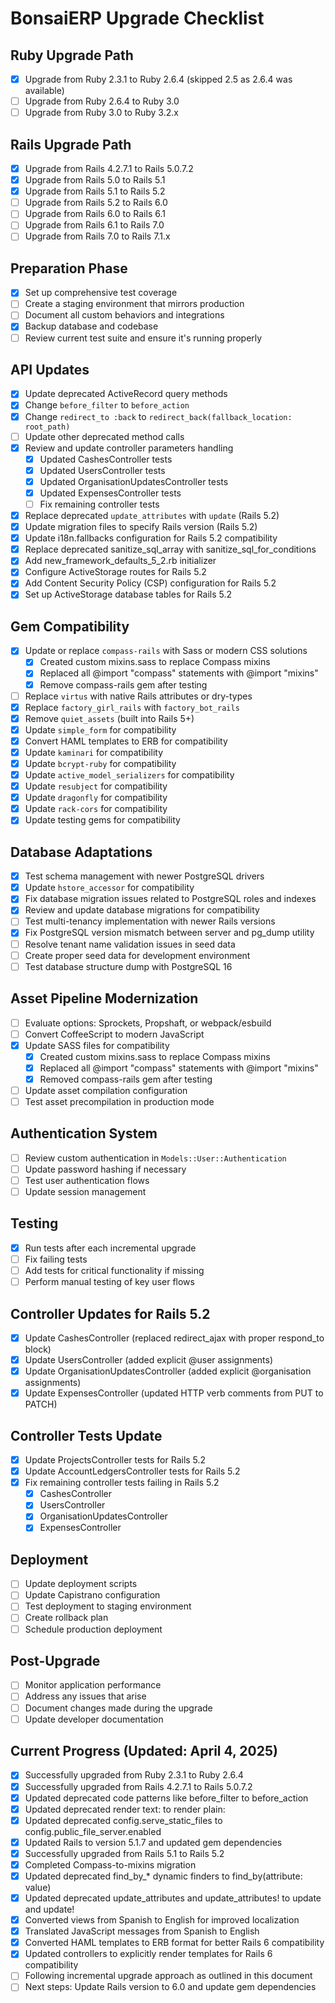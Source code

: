# BonsaiERP Upgrade Checklist

## Ruby Upgrade Path
- [x] Upgrade from Ruby 2.3.1 to Ruby 2.6.4 (skipped 2.5 as 2.6.4 was available)
- [ ] Upgrade from Ruby 2.6.4 to Ruby 3.0
- [ ] Upgrade from Ruby 3.0 to Ruby 3.2.x

## Rails Upgrade Path
- [x] Upgrade from Rails 4.2.7.1 to Rails 5.0.7.2
- [x] Upgrade from Rails 5.0 to Rails 5.1
- [x] Upgrade from Rails 5.1 to Rails 5.2
- [ ] Upgrade from Rails 5.2 to Rails 6.0
- [ ] Upgrade from Rails 6.0 to Rails 6.1
- [ ] Upgrade from Rails 6.1 to Rails 7.0
- [ ] Upgrade from Rails 7.0 to Rails 7.1.x

## Preparation Phase
- [x] Set up comprehensive test coverage
- [ ] Create a staging environment that mirrors production
- [ ] Document all custom behaviors and integrations
- [x] Backup database and codebase
- [ ] Review current test suite and ensure it's running properly

## API Updates
- [x] Update deprecated ActiveRecord query methods
- [x] Change `before_filter` to `before_action`
- [x] Change `redirect_to :back` to `redirect_back(fallback_location: root_path)`
- [ ] Update other deprecated method calls
- [x] Review and update controller parameters handling
  - [x] Updated CashesController tests
  - [x] Updated UsersController tests
  - [x] Updated OrganisationUpdatesController tests
  - [x] Updated ExpensesController tests
  - [ ] Fix remaining controller tests
- [x] Replace deprecated `update_attributes` with `update` (Rails 5.2)
- [x] Update migration files to specify Rails version (Rails 5.2)
- [x] Update i18n.fallbacks configuration for Rails 5.2 compatibility
- [x] Replace deprecated sanitize_sql_array with sanitize_sql_for_conditions
- [x] Add new_framework_defaults_5_2.rb initializer
- [x] Configure ActiveStorage routes for Rails 5.2
- [x] Add Content Security Policy (CSP) configuration for Rails 5.2
- [x] Set up ActiveStorage database tables for Rails 5.2

## Gem Compatibility
- [x] Update or replace `compass-rails` with Sass or modern CSS solutions
  - [x] Created custom mixins.sass to replace Compass mixins
  - [x] Replaced all @import "compass" statements with @import "mixins"
  - [x] Remove compass-rails gem after testing
- [ ] Replace `virtus` with native Rails attributes or dry-types
- [x] Replace `factory_girl_rails` with `factory_bot_rails`
- [x] Remove `quiet_assets` (built into Rails 5+)
- [x] Update `simple_form` for compatibility
- [x] Convert HAML templates to ERB for compatibility
- [x] Update `kaminari` for compatibility
- [x] Update `bcrypt-ruby` for compatibility
- [x] Update `active_model_serializers` for compatibility
- [x] Update `resubject` for compatibility
- [x] Update `dragonfly` for compatibility
- [x] Update `rack-cors` for compatibility
- [x] Update testing gems for compatibility

## Database Adaptations
- [x] Test schema management with newer PostgreSQL drivers
- [x] Update `hstore_accessor` for compatibility
- [x] Fix database migration issues related to PostgreSQL roles and indexes
- [x] Review and update database migrations for compatibility
- [ ] Test multi-tenancy implementation with newer Rails versions
- [x] Fix PostgreSQL version mismatch between server and pg_dump utility
- [ ] Resolve tenant name validation issues in seed data
- [ ] Create proper seed data for development environment
- [ ] Test database structure dump with PostgreSQL 16

## Asset Pipeline Modernization
- [ ] Evaluate options: Sprockets, Propshaft, or webpack/esbuild
- [ ] Convert CoffeeScript to modern JavaScript
- [x] Update SASS files for compatibility
  - [x] Created custom mixins.sass to replace Compass mixins
  - [x] Replaced all @import "compass" statements with @import "mixins"
  - [x] Removed compass-rails gem after testing
- [ ] Update asset compilation configuration
- [ ] Test asset precompilation in production mode

## Authentication System
- [ ] Review custom authentication in `Models::User::Authentication`
- [ ] Update password hashing if necessary
- [ ] Test user authentication flows
- [ ] Update session management

## Testing
- [x] Run tests after each incremental upgrade
- [ ] Fix failing tests
- [ ] Add tests for critical functionality if missing
- [ ] Perform manual testing of key user flows

## Controller Updates for Rails 5.2
- [x] Update CashesController (replaced redirect_ajax with proper respond_to block)
- [x] Update UsersController (added explicit @user assignments)
- [x] Update OrganisationUpdatesController (added explicit @organisation assignments)
- [x] Update ExpensesController (updated HTTP verb comments from PUT to PATCH)

## Controller Tests Update
- [x] Update ProjectsController tests for Rails 5.2
- [x] Update AccountLedgersController tests for Rails 5.2
- [x] Fix remaining controller tests failing in Rails 5.2
  - [x] CashesController
  - [x] UsersController
  - [x] OrganisationUpdatesController
  - [x] ExpensesController

## Deployment
- [ ] Update deployment scripts
- [ ] Update Capistrano configuration
- [ ] Test deployment to staging environment
- [ ] Create rollback plan
- [ ] Schedule production deployment

## Post-Upgrade
- [ ] Monitor application performance
- [ ] Address any issues that arise
- [ ] Document changes made during the upgrade
- [ ] Update developer documentation

## Current Progress (Updated: April 4, 2025)
- [x] Successfully upgraded from Ruby 2.3.1 to Ruby 2.6.4
- [x] Successfully upgraded from Rails 4.2.7.1 to Rails 5.0.7.2
- [x] Updated deprecated code patterns like before_filter to before_action
- [x] Updated deprecated render text: to render plain:
- [x] Updated deprecated config.serve_static_files to config.public_file_server.enabled
- [x] Updated Rails to version 5.1.7 and updated gem dependencies
- [x] Successfully upgraded from Rails 5.1 to Rails 5.2
- [x] Completed Compass-to-mixins migration
- [x] Updated deprecated find_by_* dynamic finders to find_by(attribute: value)
- [x] Updated deprecated update_attributes and update_attributes! to update and update!
- [x] Converted views from Spanish to English for improved localization
- [x] Translated JavaScript messages from Spanish to English
- [x] Converted HAML templates to ERB format for better Rails 6 compatibility
- [x] Updated controllers to explicitly render templates for Rails 6 compatibility
- [ ] Following incremental upgrade approach as outlined in this document
- [ ] Next steps: Update Rails version to 6.0 and update gem dependencies
